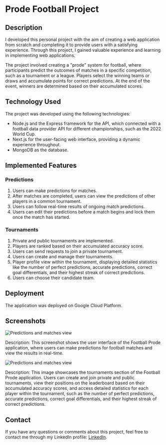# Prode Football Project

## Description

I developed this personal project with the aim of creating a web application from scratch and completing it to provide users with a satisfying experience. Through this project, I gained valuable experience and learning in implementing web applications.

The project involved creating a "prode" system for football, where participants predict the outcomes of matches in a specific competition, such as a tournament or a league. Players select the winning teams or draws and accumulate points for correct predictions. At the end of the event, winners are determined based on their accumulated scores.

## Technology Used

The project was developed using the following technologies:

- Node.js and the Express framework for the API, which connected with a football data provider API for different championships, such as the 2022 World Cup.
- Next.js for the user-facing web interface, providing a dynamic experience throughout.
- MongoDB as the database.

## Implemented Features

### Predictions

1. Users can make predictions for matches.
2. After matches are completed, users can view the predictions of other players in a common tournament.
3. Users can follow real-time results of ongoing match predictions.
4. Users can edit their predictions before a match begins and lock them once the match has started.

### Tournaments

1. Private and public tournaments are implemented.
2. Players are ranked based on their accumulated accuracy score.
3. Users can send requests to join a private tournament.
4. Users can create and manage their tournaments.
5. Player profile view within the tournament, displaying detailed statistics like the number of perfect predictions, accurate predictions, correct goal differentials, and their highest streak of correct predictions.
6. Users can choose their candidate team.

## Deployment

The application was deployed on Google Cloud Platform.

## Screenshots

![Predictions and matches view](https://i.ibb.co/M7XPDjm/PRONOSTICOS.png)

Description: This screenshot shows the user interface of the Football Prode application, where users can make predictions for football matches and view the results in real-time.

![Predictions and matches view](https://i.ibb.co/yWsJ28f/Torneo.png)

Description: This image showcases the tournaments section of the Football Prode application. Users can create and join private and public tournaments, view their positions on the leaderboard based on their accumulated accuracy scores, and access detailed statistics for each player within the tournament, such as the number of perfect predictions, accurate predictions, correct goal differentials, and their highest streak of correct predictions.

## Contact

If you have any questions or comments about this project, feel free to contact me through my LinkedIn profile: [LinkedIn](https://www.linkedin.com/in/dariomasip).
